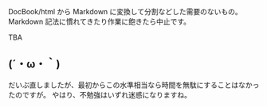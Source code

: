 DocBook/html から Markdown に変換して分割などした需要のないもの。
Markdown 記法に慣れてきたり作業に飽きたら中止です。

TBA

## (´・ω・｀)
だいぶ直しましたが、最初からこの水準相当なら時間を無駄にすることはなかったのですが。
やはり、不勉強はいずれ迷惑になりますね。
